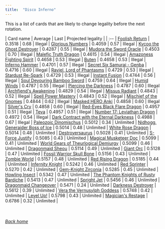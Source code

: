 ```yaml
---
title:  "Disco Inferno"
---
```


This is a list of cards that are likely to change legality before the next rotation.

| Card name | Average | Last | Projected legality |
| :-- |
[Foolish Return](https://db.ygoprodeck.com/card/?search=Foolish%20Return) | 0.3518 | 0.68 | Illegal |
[Glorious Numbers](https://db.ygoprodeck.com/card/?search=Glorious%20Numbers) | 0.4059 | 0.57 | Illegal |
[Kycoo the Ghost Destroyer](https://db.ygoprodeck.com/card/?search=Kycoo%20the%20Ghost%20Destroyer) | 0.4287 | 0.55 | Illegal |
[Mudora the Sword Oracle](https://db.ygoprodeck.com/card/?search=Mudora%20the%20Sword%20Oracle) | 0.4503 | 0.70 | Illegal |
[Malefic Truth Dragon](https://db.ygoprodeck.com/card/?search=Malefic%20Truth%20Dragon) | 0.4615 | 0.54 | Illegal |
[Amazoness Fighting Spirit](https://db.ygoprodeck.com/card/?search=Amazoness%20Fighting%20Spirit) | 0.4658 | 0.53 | Illegal |
[Buten](https://db.ygoprodeck.com/card/?search=Buten) | 0.4658 | 0.53 | Illegal |
[Inferno Hammer](https://db.ygoprodeck.com/card/?search=Inferno%20Hammer) | 0.4701 | 0.57 | Illegal |
[Secret Six Samurai - Genba](https://db.ygoprodeck.com/card/?search=Secret%20Six%20Samurai%20-%20Genba) | 0.4716 | 0.60 | Illegal |
[Raviel, Lord of Phantasms](https://db.ygoprodeck.com/card/?search=Raviel,%20Lord%20of%20Phantasms) | 0.4729 | 0.53 | Illegal |
[Stardust Re-Spark](https://db.ygoprodeck.com/card/?search=Stardust%20Re-Spark) | 0.4729 | 0.53 | Illegal |
[Instant Fusion](https://db.ygoprodeck.com/card/?search=Instant%20Fusion) | 0.4744 | 0.56 | Illegal |
[Soul Devouring Bamboo Sword](https://db.ygoprodeck.com/card/?search=Soul%20Devouring%20Bamboo%20Sword) | 0.4759 | 0.64 | Illegal |
[Humid Winds](https://db.ygoprodeck.com/card/?search=Humid%20Winds) | 0.4787 | 0.55 | Illegal |
[Piercing the Darkness](https://db.ygoprodeck.com/card/?search=Piercing%20the%20Darkness) | 0.4787 | 0.60 | Illegal |
[Archfiend's Awakening](https://db.ygoprodeck.com/card/?search=Archfiend's%20Awakening) | 0.4829 | 0.54 | Illegal |
[Missus Radiant](https://db.ygoprodeck.com/card/?search=Missus%20Radiant) | 0.4843 | 0.52 | Illegal |
[Spell Power Mastery](https://db.ygoprodeck.com/card/?search=Spell%20Power%20Mastery) | 0.4843 | 0.52 | Illegal |
[Mischief of the Gnomes](https://db.ygoprodeck.com/card/?search=Mischief%20of%20the%20Gnomes) | 0.4844 | 0.62 | Illegal |
[Masked HERO Anki](https://db.ygoprodeck.com/card/?search=Masked%20HERO%20Anki) | 0.4858 | 0.60 | Illegal |
[Silver's Cry](https://db.ygoprodeck.com/card/?search=Silver's%20Cry) | 0.4858 | 0.60 | Illegal |
[Red-Eyes Black Flare Dragon](https://db.ygoprodeck.com/card/?search=Red-Eyes%20Black%20Flare%20Dragon) | 0.4957 | 0.51 | Illegal |
[Teva](https://db.ygoprodeck.com/card/?search=Teva) | 0.4957 | 0.51 | Illegal |
[Number 17: Leviathan Dragon](https://db.ygoprodeck.com/card/?search=Number%2017:%20Leviathan%20Dragon) | 0.4972 | 0.54 | Illegal |
[Dark Contract with the Eternal Darkness](https://db.ygoprodeck.com/card/?search=Dark%20Contract%20with%20the%20Eternal%20Darkness) | 0.4988 | 0.67 | Illegal |
[Paleozoic Dinomischus](https://db.ygoprodeck.com/card/?search=Paleozoic%20Dinomischus) | 0.5012 | 0.34 | Unlimited |
[Nidhogg, Generaider Boss of Ice](https://db.ygoprodeck.com/card/?search=Nidhogg,%20Generaider%20Boss%20of%20Ice) | 0.5014 | 0.48 | Unlimited |
[White Rose Dragon](https://db.ygoprodeck.com/card/?search=White%20Rose%20Dragon) | 0.5014 | 0.48 | Unlimited |
[Destroyersaurus](https://db.ygoprodeck.com/card/?search=Destroyersaurus) | 0.5028 | 0.41 | Unlimited |
[S-Force Justify](https://db.ygoprodeck.com/card/?search=S-Force%20Justify) | 0.5085 | 0.43 | Unlimited |
[Magical Musketeer Doc](https://db.ygoprodeck.com/card/?search=Magical%20Musketeer%20Doc) | 0.5099 | 0.41 | Unlimited |
[World Gears of Theurlogical Demiurgy](https://db.ygoprodeck.com/card/?search=World%20Gears%20of%20Theurlogical%20Demiurgy) | 0.5099 | 0.46 | Unlimited |
[Dragonmaid Sheou](https://db.ygoprodeck.com/card/?search=Dragonmaid%20Sheou) | 0.5114 | 0.49 | Unlimited |
[Giant Orc](https://db.ygoprodeck.com/card/?search=Giant%20Orc) | 0.5128 | 0.47 | Unlimited |
[Fossil Warrior Skull Bone](https://db.ygoprodeck.com/card/?search=Fossil%20Warrior%20Skull%20Bone) | 0.5156 | 0.43 | Unlimited |
[Zombie World](https://db.ygoprodeck.com/card/?search=Zombie%20World) | 0.5157 | 0.48 | Unlimited |
[Red Rising Dragon](https://db.ygoprodeck.com/card/?search=Red%20Rising%20Dragon) | 0.5185 | 0.44 | Unlimited |
[Infernity Knight](https://db.ygoprodeck.com/card/?search=Infernity%20Knight) | 0.5242 | 0.46 | Unlimited |
[Red Sprinter](https://db.ygoprodeck.com/card/?search=Red%20Sprinter) | 0.5270 | 0.42 | Unlimited |
[Gem-Knight Zirconia](https://db.ygoprodeck.com/card/?search=Gem-Knight%20Zirconia) | 0.5285 | 0.45 | Unlimited |
[Howling Insect](https://db.ygoprodeck.com/card/?search=Howling%20Insect) | 0.5342 | 0.47 | Unlimited |
[The Phantom Knights of Rusty Bardiche](https://db.ygoprodeck.com/card/?search=The%20Phantom%20Knights%20of%20Rusty%20Bardiche) | 0.5413 | 0.47 | Unlimited |
[Spright Jet](https://db.ygoprodeck.com/card/?search=Spright%20Jet) | 0.5456 | 0.46 | Unlimited |
[Dragonmaid Changeover](https://db.ygoprodeck.com/card/?search=Dragonmaid%20Changeover) | 0.5471 | 0.24 | Unlimited |
[Darkness Destroyer](https://db.ygoprodeck.com/card/?search=Darkness%20Destroyer) | 0.5612 | 0.39 | Unlimited |
[Vera the Vernusylph Goddess](https://db.ygoprodeck.com/card/?search=Vera%20the%20Vernusylph%20Goddess) | 0.5748 | 0.42 | Unlimited |
[Level Up!](https://db.ygoprodeck.com/card/?search=Level%20Up!) | 0.5798 | 0.43 | Unlimited |
[Magician's Restage](https://db.ygoprodeck.com/card/?search=Magician's%20Restage) | 0.6786 | 0.32 | Unlimited |

<br>

###### [Back home](index)